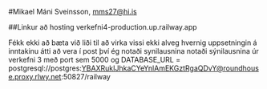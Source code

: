 #Mikael Máni Sveinsson, mms27@hi.is

##Linkur að hosting verkefni4-production.up.railway.app

Fékk ekki að bæta við liði til að virka vissi ekki alveg hvernig uppsetningin á inntakinu átti að vera í post því ég notaði synilausnina
notaði sýnilausnina úr verkefni 3 með port sem 5000 og DATABASE_URL = postgresql://postgres:YBAXRukIJhkaCYeYnlAmEKGztRgaQDvY@roundhouse.proxy.rlwy.net:50827/railway
